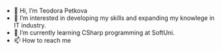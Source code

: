 - 👋 Hi, I’m Teodora Petkova
- 👀 I’m interested in developing my skills and expanding my knowlege in IT industry.
- 🌱 I’m currently learning CSharp programming at SoftUni.
- 📫 How to reach me 
